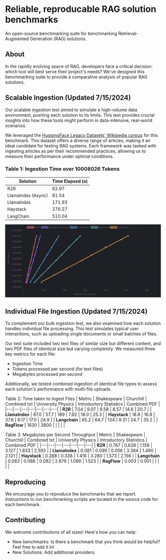 # Reliable, reproducable RAG solution benchmarks

An open-source benchmarking suite for benchmarking Retrieval-Augmented Generation (RAG) solutions.

## About
In the rapidly evolving space of RAG, developers face a critical decision: which tool will best serve their project's needs? We've designed this benchmarking suite to provide a comparative analysis of popular RAG solutions.

## Scalable Ingestion (Updated 7/15/2024)
Our scalable ingestion test aimed to simulate a high-volume data environment, pushing each solution to its limits. This test provides
crucial insights into how these tools might perform in data-intensive, real-world scenarios.

We leveraged the [HuggingFace Legacy Datasets' Wikipedia corpus](https://huggingface.co/datasets/legacy-datasets/wikipedia) for this
benchmark. This dataset offers a diverse range of articles, making it an ideal candidate for testing RAG systems. Each framework was tasked
with ingesting articles as per their recommended practices, allowing us to measure their performance under optimal conditions.


### Table 1: Ingestion Time over 10008026 Tokens
| Solution | Time Elapsed (s) |
|-----------|--------------|
| R2R | 62.97 |
| LlamaIndex (Async) | 81.54 |
| LlamaIndex | 171.93 |
| Haystack | 276.27 |
| LangChain | 510.04 |

<img src="./assets/ingestionchart.png" alt="Benchmarks as of 7/15/2024">


## Individual File Ingestion (Updated 7/15/2024)
To complement our bulk ingestion test, we also examined how each solution handles individual file processing. This test simulates typical user interactions, such as uploading single documents or small batches of files.

Our test suite included two text files of similar size but different content, and two PDF files of identical size but varying complexity.
We measured three key metrics for each file:
- Ingestion Time
- Tokens processed per second (for text files)
- Megabytes processed per second

Additionally, we tested combined ingestion of identical file types to assess each solution's performance with multi-file uploads.

Table 2: Time taken to Ingest Files
| Metric | Shakespeare | Churchill | Combined txt | University Physics | Introductory Statistics | Combined PDF |
|---|---|---|---|---|---|---|
| **R2R** | 7.04 | 9.07 | 9.58 | 8.57 | 14.6 | 20.7 |
| **LlamaIndex** | 67.0 | 57.7 | 189 | 7.92 | 18.0 | 25.3 |
| **Haystack** | 18.8 | 16.8 | 37.8 | 8.17 | 17.0 | 24.9 |
| **Langchain** | 65.2 | 64.7 | 134 | 9.31 | 24.7 | 35.2 |
| **RagFlow** | 1630 | 3800 | | | | |

Table 3: Megabytes per Second Throughput
| Metric | Shakespeare | Churchill | Combined txt | University Physics | Introductory Statistics | Combined PDF |
|---|---|---|---|---|---|---|
| **R2R** | 0.767 | 0.628 | 1.159 | 3.127 | 1.833 | 2.593 |
| **LlamaIndex** | 0.081 | 0.099 | 0.056 | 3.384 | 1.490 | 2.121 |
| **Haystack** | 0.288 | 0.338 | 1.416 | 3.280 | 1.573 | 2.156 |
| **Langchain** | 0.083 | 0.088 | 0.082 | 2.879 | 1.086 | 1.523 |
| **RagFlow** | 0.003 | 0.001 | | | | |

## Reproducing
We encourage you to reproduce the benchmarks that we report. Instructions to run benchmarking scripts are located in the source code for each benchmark.

## Contributing
We welcome contributions of all sizes! Here's how you can help:
- New benchmarks: Is there a benchmark that you think would be helpful? Feel free to add it in!
- New Solutions: Add additional providers.

